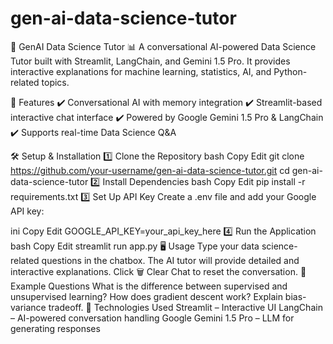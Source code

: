 # gen-ai-data-science-tutor
🤖 GenAI Data Science Tutor 📊
A conversational AI-powered Data Science Tutor built with Streamlit, LangChain, and Gemini 1.5 Pro. It provides interactive explanations for machine learning, statistics, AI, and Python-related topics.

🚀 Features
✔️ Conversational AI with memory integration
✔️ Streamlit-based interactive chat interface
✔️ Powered by Google Gemini 1.5 Pro & LangChain
✔️ Supports real-time Data Science Q&A

🛠 Setup & Installation
1️⃣ Clone the Repository
bash
Copy
Edit
git clone https://github.com/your-username/gen-ai-data-science-tutor.git
cd gen-ai-data-science-tutor
2️⃣ Install Dependencies
bash
Copy
Edit
pip install -r requirements.txt
3️⃣ Set Up API Key
Create a .env file and add your Google API key:

ini
Copy
Edit
GOOGLE_API_KEY=your_api_key_here
4️⃣ Run the Application
bash
Copy
Edit
streamlit run app.py
🖥 Usage
Type your data science-related questions in the chatbox.
The AI tutor will provide detailed and interactive explanations.
Click 🗑️ Clear Chat to reset the conversation.
📜 Example Questions
What is the difference between supervised and unsupervised learning?
How does gradient descent work?
Explain bias-variance tradeoff.
📌 Technologies Used
Streamlit – Interactive UI
LangChain – AI-powered conversation handling
Google Gemini 1.5 Pro – LLM for generating responses
